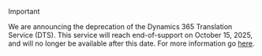 > [!IMPORTANT]
> We are announcing the deprecation of the Dynamics 365 Translation Service (DTS). This service will reach end-of-support on October 15, 2025, and will no longer be available after this date. For more information go [here](https://review.learn.microsoft.com/en-us/dynamics365/fin-ops-core/fin-ops/get-started/removed-deprecated-features-platform-updates?branch=pr-en-us-19793). <!-- fix link when published -->